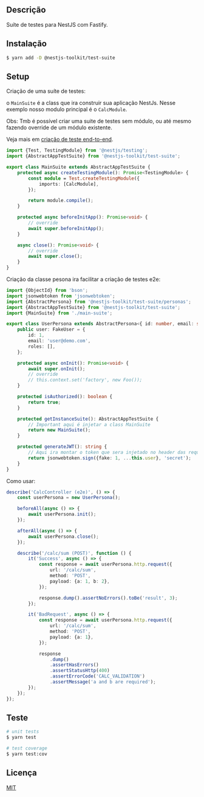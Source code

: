 ## Descrição

Suíte de testes para NestJS com Fastify.

## Instalação

```bash
$ yarn add -D @nestjs-toolkit/test-suite
```

## Setup

Criação de uma suíte de testes:

o `MainSuite` é a class que ira construir sua aplicação NestJs. Nesse exemplo nosso modulo principal é o `CalcModule`.

Obs: Tmb é possível criar uma suite de testes sem módulo, ou até mesmo fazendo override de um módulo existente.

Veja mais em [criação de teste end-to-end](https://docs.nestjs.com/fundamentals/testing#end-to-end-testing).

```typescript
import {Test, TestingModule} from '@nestjs/testing';
import {AbstractAppTestSuite} from '@nestjs-toolkit/test-suite';

export class MainSuite extends AbstractAppTestSuite {
    protected async createTestingModule(): Promise<TestingModule> {
        const module = Test.createTestingModule({
            imports: [CalcModule],
        });

        return module.compile();
    }

    protected async beforeInitApp(): Promise<void> {
        // override
        await super.beforeInitApp();
    }

    async close(): Promise<void> {
        // override
        await super.close();
    }
}

```

Criação da classe pesona ira facilitar a criação de testes e2e:

```typescript
import {ObjectId} from 'bson';
import jsonwebtoken from 'jsonwebtoken';
import {AbstractPersona} from '@nestjs-toolkit/test-suite/personas';
import {AbstractAppTestSuite} from '@nestjs-toolkit/test-suite';
import {MainSuite} from './main-suite';

export class UserPersona extends AbstractPersona<{ id: number, email: string, roles: string[] }> {
    public user: FakeUser = {
        id: 1,
        email: 'user@demo.com',
        roles: [],
    };

    protected async onInit(): Promise<void> {
        await super.onInit();
        // override
        // this.context.set('factory', new Foo());
    }

    protected isAuthorized(): boolean {
        return true;
    }

    protected getInstanceSuite(): AbstractAppTestSuite {
        // Important aqui é injetar a class MainSuite
        return new MainSuite();
    }

    protected generateJWT(): string {
        // Aqui ira montar o token que sera injetado no header das requisições
        return jsonwebtoken.sign({fake: 1, ...this.user}, 'secret');
    }
}

```

Como usar:

```typescript
describe('CalcController (e2e)', () => {
    const userPersona = new UserPersona();

    beforeAll(async () => {
        await userPersona.init();
    });

    afterAll(async () => {
        await userPersona.close();
    });

    describe('/calc/sum (POST)', function () {
        it('Success', async () => {
            const response = await userPersona.http.request({
                url: '/calc/sum',
                method: 'POST',
                payload: {a: 1, b: 2},
            });

            response.dump().assertNoErrors().toBe('result', 3);
        });

        it('BadRequest', async () => {
            const response = await userPersona.http.request({
                url: '/calc/sum',
                method: 'POST',
                payload: {a: 1},
            });

            response
                .dump()
                .assertHasErrors()
                .assertStatusHttp(400)
                .assertErrorCode('CALC_VALIDATION')
                .assertMessage('a and b are required');
        });
    });
});
```

## Teste

```bash
# unit tests
$ yarn test

# test coverage
$ yarn test:cov
```

## Licença

[MIT](LICENSE)
